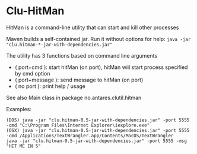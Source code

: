 Clu-HitMan
==========

HitMan is a command-line utility that can start and kill other processes

Maven builds a self-contained jar. Run it without options for help:
```java -jar "clu.hitman-*-jar-with-dependencies.jar"```

The  utility has 3 functions based on command line arguments
 * ( port+cmd ): start hitMan (on port), hitMan wiil start process specified by cmd option
 * ( port+message ): send message to hitMan (on port)
 * ( no port ): print help / usage

See also Main class in package no.antares.clutil.hitman

Examples:
```
(DOS) java -jar "clu.hitman-0.5-jar-with-dependencies.jar" -port 5555 -cmd "C:\Program Files\Internet Explorer\iexplore.exe" 
(OSX) java -jar "clu.hitman-0.5-jar-with-dependencies.jar" -port 5555 -cmd /Applications/TextWrangler.app/Contents/MacOS/TextWrangler 
java -jar "clu.hitman-0.5-jar-with-dependencies.jar" -port 5555 -msg "HIT ME IN 5" 
```

